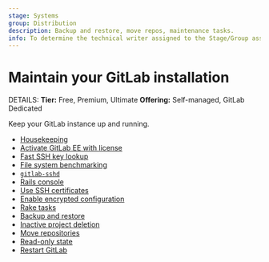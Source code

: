 ```yaml
---
stage: Systems
group: Distribution
description: Backup and restore, move repos, maintenance tasks.
info: To determine the technical writer assigned to the Stage/Group associated with this page, see https://handbook.gitlab.com/handbook/product/ux/technical-writing/#assignments
---
```


# Maintain your GitLab installation

DETAILS:
**Tier:** Free, Premium, Ultimate
**Offering:** Self-managed, GitLab Dedicated

Keep your GitLab instance up and running.

- [Housekeeping](../../administration/housekeeping.md)
- [Activate GitLab EE with license](../../administration/license_file.md)
- [Fast SSH key lookup](../../administration/operations/fast_ssh_key_lookup.md)
- [File system benchmarking](../../administration/operations/filesystem_benchmarking.md)
- [`gitlab-sshd`](../../administration/operations/gitlab_sshd.md)
- [Rails console](../../administration/operations/rails_console.md)
- [Use SSH certificates](../../administration/operations/ssh_certificates.md)
- [Enable encrypted configuration](../../administration/encrypted_configuration.md)
- [Rake tasks](../../raketasks/index.md)
- [Backup and restore](../../administration/backup_restore/index.md)
- [Inactive project deletion](../../administration/inactive_project_deletion.md)
- [Move repositories](../../administration/operations/moving_repositories.md)
- [Read-only state](../../administration/read_only_gitlab.md)
- [Restart GitLab](../../administration/restart_gitlab.md)
